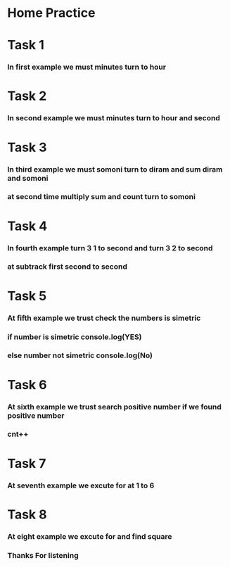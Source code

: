 # Home Practice
#  Task 1
### In first example we must minutes turn to hour
# Task 2
### In second example we must minutes turn to hour and second
# Task 3
### In third example we must somoni turn to diram and sum diram and somoni
### at second time multiply sum and count turn to somoni
# Task 4
### In fourth example turn 3 1 to second and turn 3 2 to second 
### at subtrack first second to second
# Task 5
### At fifth example we trust check the numbers is simetric
### if number is simetric console.log(YES)
### else number not simetric console.log(No)
# Task 6
### At sixth example we trust search positive number if we found positive number 
### cnt++
# Task 7
### At seventh example we excute for at 1 to 6
# Task 8
### At eight example we excute for and find square 
### Thanks For listening